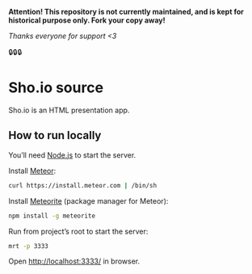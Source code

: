 **Attention! This repository is not currently maintained, and is kept for historical purpose only. Fork your copy away!**

_Thanks everyone for support <3_

:lock::lock::lock:

# Sho.io source

Sho.io is an HTML presentation app.

## How to run locally

You’ll need [Node.js](http://nodejs.org/download/) to start the server.

Install [Meteor](http://meteor.com/):
```bash
curl https://install.meteor.com | /bin/sh
```

Install [Meteorite](https://atmosphere.meteor.com/wtf/app) (package manager for Meteor):
```bash
npm install -g meteorite
```

Run from project’s root to start the server:
```bash
mrt -p 3333
```

Open [http://localhost:3333/](http://localhost:3333/) in browser.
